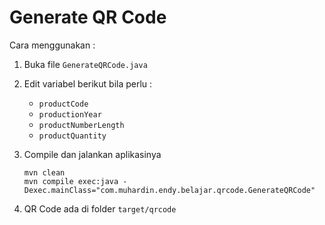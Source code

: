 # Generate QR Code #

Cara menggunakan :

1. Buka file `GenerateQRCode.java`

2. Edit variabel berikut bila perlu : 
   
    * `productCode`
    * `productionYear`
    * `productNumberLength`
    * `productQuantity`

3. Compile dan jalankan aplikasinya

    ```
    mvn clean 
    mvn compile exec:java -Dexec.mainClass="com.muhardin.endy.belajar.qrcode.GenerateQRCode"
    ```

4. QR Code ada di folder `target/qrcode`